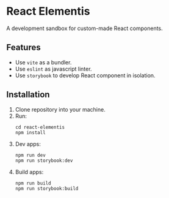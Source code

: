 # React Elementis

A development sandbox for custom-made React components.

## Features

- Use `vite` as a bundler.
- Use `eslint` as javascript linter.
- Use `storybook` to develop React component in isolation.

## Installation

1. Clone repository into your machine.
2. Run:
   ```shell
   cd react-elementis
   npm install
   ```
3. Dev apps:
   ```shell
   npm run dev
   npm run storybook:dev
   ```
4. Build apps:
   ```shell
   npm run build
   npm run storybook:build
   ```
